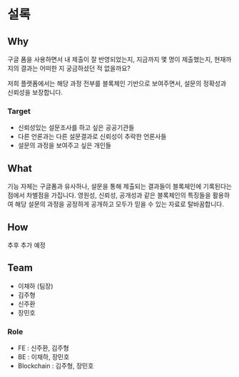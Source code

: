 # 설록

## Why

구글 폼을 사용하면서 내 제출이 잘 반영되었는지, 지금까지 몇 명이 제출했는지, 현재까지의 결과는 어떠한 지 궁금하셨던 적 없을까요?

저희 플랫폼에서는 해당 과정 전부를 블록체인 기반으로 보여주면서, 설문의 정확성과 신뢰성을 보장합니다.

### Target

- 신뢰성있는 설문조사를 하고 싶은 공공기관들
- 다른 언론과는 다른 설문결과로 신뢰성이 추락한 언론사들
- 설문의 과정을 보여주고 싶은 개인들

## What

기능 자체는 구글폼과 유사하나, 설문을 통해 제출되는 결과들이 블록체인에 기록된다는 점에서 차별점을 가집니다. 영원성, 신뢰성, 공개성과 같은 블록체인의 특징들을 활용하여 해당 설문의 과정을 공정하게 공개하고 모두가 믿을 수 있는 자료로 탈바꿈합니다.

## How

추후 추가 예정

## Team

- 이채하 (팀장)
- 김주형
- 신주환
- 장민호

### Role

- FE : 신주환, 김주형
- BE : 이채하, 장민호
- Blockchain : 김주형, 장민호
